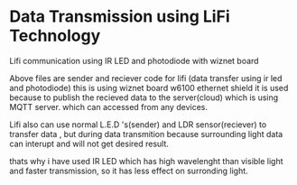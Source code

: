 # Data Transmission using LiFi Technology

Lifi communication using IR LED and photodiode with wiznet board

Above files are sender and reciever code for lifi (data transfer using ir led and photodiode)
this is using wiznet board w6100 ethernet shield it is used because to publish the recieved data to the server(cloud) which is using MQTT server. which can accessed from any devices.

Lifi also can use normal L.E.D 's(sender) and LDR sensor(reciever) to transfer data , but during data transmition because surrounding light
data can interupt and will not get desired result.

thats why i have used IR LED which has high wavelenght than visible light and faster transmission, so it has less effect on surronding light.
